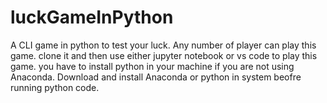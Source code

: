 # luckGameInPython
A CLI game in python to test your luck. Any number of player can play this game. clone it and then use either jupyter notebook or vs code to play this game.
you have to install python in your machine if you are not using Anaconda. Download and install Anaconda or python in system beofre running python code.
